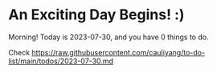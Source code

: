 # An Exciting Day Begins! :)

Morning! Today is 2023-07-30, and you have 0 things to do.

Check https://raw.githubusercontent.com/cauliyang/to-do-list/main/todos/2023-07-30.md